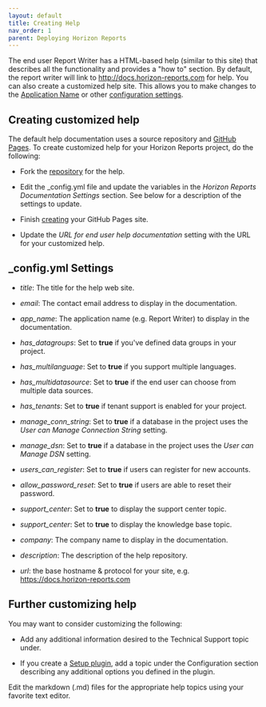 ```yaml
---
layout: default
title: Creating Help
nav_order: 1
parent: Deploying Horizon Reports
---
```


The end user Report Writer has a HTML-based help (similar to this site) that describes all the functionality and provides a "how to" section. By default, the report writer will link to http://docs.horizon-reports.com for help. You can also create a customized help site. This allows you to make changes to the [Application Name](vfps://Topic/_0OW0UC6M0) or other [configuration settings](vfps://Topic/_0OW0UA8BF). 

## Creating customized help
The default help documentation uses a source repository and [GitHub Pages](https://pages.github.com/). To create customized help for your Horizon Reports project, do the following:

* Fork the [repository](https://github.com/tmansuy/HorizonReportsDocs) for the help. 

* Edit the _config.yml file and update the variables in the *Horizon Reports Documentation Settings* section. See below for a description of the settings to update.

* Finish [creating](https://docs.github.com/en/pages/getting-started-with-github-pages/creating-a-github-pages-site) your GitHub Pages site.

* Update the *URL for end user help documentation* setting with the URL for your customized help.

## _config.yml Settings

* *title*: The title for the help web site.

* *email*: The contact email address to display in the documentation.

* *app_name*: The application name (e.g. Report Writer) to display in the documentation.

* *has_datagroups*: Set to **true** if you've defined data groups in your project.

* *has_multilanguage*: Set to **true** if you support multiple languages.

* *has_multidatasource*: Set to **true** if the end user can choose from multiple data sources.

* *has_tenants*: Set to **true** if tenant support is enabled for your project.

* *manage_conn_string*: Set to **true** if a database in the project uses the *User can Manage Connection String* setting.

* *manage_dsn*: Set to **true** if a database in the project uses the *User can Manage DSN* setting.

* *users_can_register*: Set to **true** if users can register for new accounts.

* *allow_password_reset*: Set to **true** if users are able to reset their password.

* *support_center*: Set to **true** to display the support center topic.

* *support_center*: Set to **true** to display the knowledge base topic.

* *company*: The company name to display in the documentation.

* *description*: The description of the help repository.

* *url*: the base hostname & protocol for your site, e.g. https://docs.horizon-reports.com

## Further customizing help
You may want to consider customizing the following:

* Add any additional information desired to the Technical Support topic under.

* If you create a [Setup plugin](vfps://Topic/_3QV0S1XDP), add a topic under the Configuration section describing any additional options you defined in the plugin.

Edit the markdown (.md) files for the appropriate help topics using your favorite text editor.